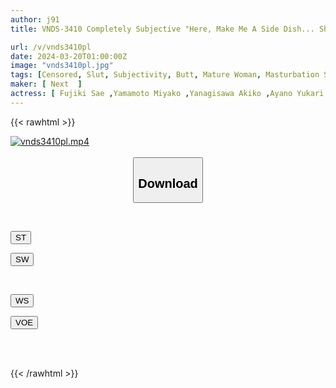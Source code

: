 ```yaml
---
author: j91
title: VNDS-3410 Completely Subjective "Here, Make Me A Side Dish... Show Me How To Jerk Off In Front Of You..." The Pleasure Of Ejaculating While Being Watched By A Beautiful Mature Woman

url: /v/vnds3410pl
date: 2024-03-20T01:00:00Z
image: "vnds3410pl.jpg"
tags: [Censored, Slut, Subjectivity, Butt, Mature Woman, Masturbation Support	]
maker: [ Next  ]
actress: [ Fujiki Sae ,Yamamoto Miyako ,Yanagisawa Akiko ,Ayano Yukari ,Ishikawa Fumino, Takase Tomoka, Akashi Nasayuri, Shiina Asai ]
---
```



{{< rawhtml >}}

<div class="video" data-videoid="KQyG2Qv1evtjd4">
    <a href="javascript:;">
        <img src="/v/vnds3410pl/vnds3410pl.jpg" width="WIDTH" height="HEIGHT" alt="vnds3410pl.mp4" loading="lazy">
    </a>
</div>

<script type="text/javascript" src="https://j91.asia/asset/on-demand-st.js"></script>

<br>
  <link rel="stylesheet" href="https://j91.asia/asset/bs5.css">
  
  <center>
  <button class="btn btn-primary" type="button" data-bs-toggle="collapse" data-bs-target=".multi-collapse" aria-expanded="false" aria-controls="multiCollapseExample1 multiCollapseExample2"><h2>Download</h2></button></center>
</p>
<div class="row">
  <div class="col">
    <div class="collapse multi-collapse" id="multiCollapseExample1">
      <div class="card card-body">
	      	      <br>
<div class="buttons">  
<p><a href="https://streamtape.to/v/KQyG2Qv1evtjd4" target="_blank"><button class="btn-hover color-3"><i class="fa fa-download"></i> ST</button></a></p>
<p><a href="https://asnwish.com/bdxywqhe1dwy" target="_blank"><button class="btn-hover color-2"><i class="fa fa-download"></i> SW</button></a></p></div>
    </div>
  </div>
</div>
  <div class="col">
    <div class="collapse multi-collapse" id="multiCollapseExample2">
      <div class="card card-body">
	      <br>
<div class="buttons">
<p><a href="https://wolfstream.tv/k5xhtsfw02vi"><button class="btn-hover color-9"><i class="fa fa-download"></i> WS</button></a></p>
<p><a href="https://voe.sx/hlpvl4wmlyxw"><button class="btn-hover color-8"><i class="fa fa-download"></i> VOE</button></a></p></div>
<br><br>
      </div>
    </div>
  </div>
</div>

{{< /rawhtml >}}